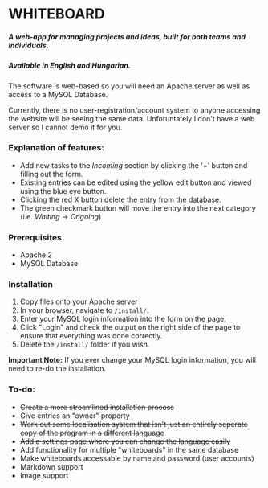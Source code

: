 # WHITEBOARD

##### A web-app for managing projects and ideas, built for both teams and individuals.

##### Available in English and Hungarian.

The software is web-based so you will need an Apache server as well as access to a MySQL Database. 

Currently, there is no user-registration/account system to anyone accessing the website will be seeing the same data. Unforuntately I don't have a web server so I cannot demo it for you.

### Explanation of features:

* Add new tasks to the *Incoming* section by clicking the '+' button and filling out the form. 
* Existing entries can be edited using the yellow edit button and viewed using the blue eye button.
* Clicking the red X button delete the entry from the database.
* The green checkmark button will move the entry into the next category (i.e. *Waiting* -> *Ongoing*)

### Prerequisites
* Apache 2
* MySQL Database

### Installation
1. Copy files onto your Apache server
2. In your browser, navigate to `/install/`.
3. Enter your MySQL login information into the form on the page.
4. Click "Login" and check the output on the right side of the page to ensure that everything was done correctly.
5. Delete the `/install/` folder if you wish.

**Important Note:** If you ever change your MySQL login information, you will need to re-do the installation. 

### To-do:
* ~~Create a more streamlined installation process~~
* ~~Give entries an "owner" property~~
* ~~Work out some localisation system that isn't just an entirely seperate copy of the program in a different language~~
* ~~Add a settings page where you can change the language easily~~
* Add functionality for multiple "whiteboards" in the same database
* Make whiteboards accessable by name and password (user accounts)
* Markdown support
* Image support
